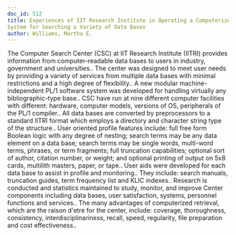 ```yaml
---
doc_id: 512
title: Experiences of IIT Research Institute in Operating a Computerized Retrieval
System for Searching a Variety of Data Bases
author: Williams, Martha E.
---
```


The Computer Search Center (CSC) at IIT Research Institute (IITRI) provides
information from computer-readable data bases to users in industry, government
and universities.. The center was designed to meet user needs by providing a 
variety of services from multiple data bases with minimal restrictions and a
high degree of flexibility.. A new modular machine-independent PL/1 software
system was developed for handling virtually any bibliographic-type base.. CSC
have run at nine different computer facilities with different: hardware,
computer models, versions of OS, peripherals of the PL/1 compiler.. All data
bases are converted by preprocessors to a standard IITRI format which employs
a directory and character string type of the structure..
   User oriented profile features include: full free form Boolean logic with 
any degree of nesting; search terms may be any data element on a data base; 
search terms may be single words, multi-word terms, phrases, or term fragments;
full truncation capabilities; optional sort of author, citation number, or 
weight; and optional printing of output on 5x8 cards, multilith masters, paper,
or tape.. User aids were developed for each data base to assist in profile and
monitoring.. They include: search manuals, truncation guides, term frequency 
list and KLIC indexes..
   Research is conducted and statistics maintained to study, monitor, and 
improve Center components including data bases, user satisfaction, systems,
personnel functions and services.. The many advantages of computerized 
retrieval, which are the raison d'etre for the center, include: coverage,
thoroughness, consistency, interdisciplinariness, recall, speed, regularity,
file preparation and cost effectiveness..
